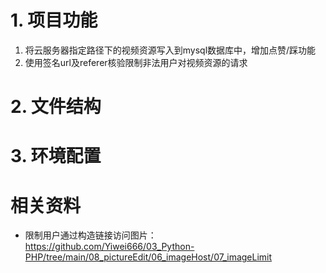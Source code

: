 # 1. 项目功能

1. 将云服务器指定路径下的视频资源写入到mysql数据库中，增加点赞/踩功能
2. 使用签名url及referer核验限制非法用户对视频资源的请求

# 2. 文件结构


# 3. 环境配置



# 相关资料

- 限制用户通过构造链接访问图片：https://github.com/Yiwei666/03_Python-PHP/tree/main/08_pictureEdit/06_imageHost/07_imageLimit
